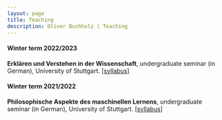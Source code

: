 ```yaml
---
layout: page
title: Teaching
description: Oliver Buchholz | Teaching
---
```


<h4>Winter term 2022/2023</h4>

<b>Erkl&auml;ren und Verstehen in der Wissenschaft</b>, undergraduate seminar (in German), University of Stuttgart. <a href= "papers/Syllabus_EuV.pdf" target= "_blank">[syllabus]</a>

<h4>Winter term 2021/2022</h4>

<b>Philosophische Aspekte des maschinellen Lernens</b>, undergraduate seminar (in German), University of Stuttgart. <a href= "papers/Syllabus_PhilML.pdf" target= "_blank">[syllabus]</a>
